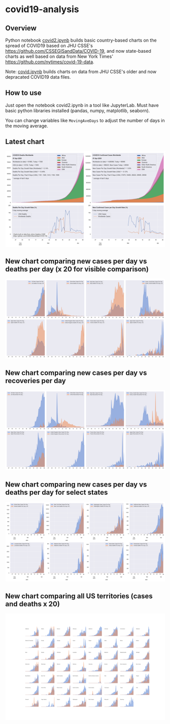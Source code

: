 # covid19-analysis

## Overview
Python notebook [covid2.ipynb](https://github.com/danlaw/covid19-analysis/blob/master/covid2.ipynb) builds basic country-based charts on the spread of COVID19 based on JHU CSSE's https://github.com/CSSEGISandData/COVID-19, and now state-based charts as well based on data from New York Times' https://github.com/nytimes/covid-19-data.

Note: [covid.ipynb](https://github.com/danlaw/covid19-analysis/blob/master/covid.ipynb) builds charts on data from JHU CSSE's older and now depracated COVID19 data files.

## How to use
Just open the notebook covid2.ipynb in a tool like JupyterLab. Must have basic python libraries installed (pandas, numpy, matplotlib, seaborn).

You can change variables like ``MovingAveDays`` to adjust the number of days in the moving average.

## Latest chart
![Latest chart](charts/20200407-covid19-chart.png)

## New chart comparing new cases per day vs deaths per day (x 20 for visible comparison)
![Comparison chart](charts/20200407-comparison-chart.png)

## New chart comparing new cases per day vs recoveries per day
![Recovery chart](charts/20200407-comparison-recovery-chart.png)

## New chart comparing new cases per day vs deaths per day for select states
![Recovery chart](charts/20200407-covid19-states.png)

## New chart comparing all US territories (cases and deaths x 20)
![Recovery chart](charts/20200407-compare-US-territories.png)